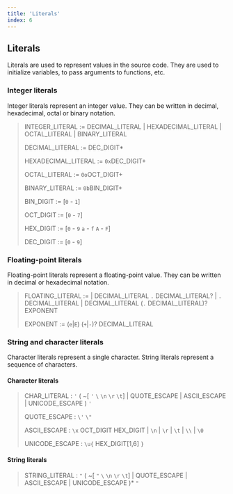 ```yaml
---
title: 'Literals'
index: 6
---
```


## Literals

Literals are used to represent values in the source code. They are used to initialize variables, to pass arguments to functions, etc.

### Integer literals

Integer literals represent an integer value. They can be written in decimal, hexadecimal, octal or binary notation.

> INTEGER_LITERAL := DECIMAL_LITERAL | HEXADECIMAL_LITERAL | OCTAL_LITERAL | BINARY_LITERAL
>
> DECIMAL_LITERAL := DEC_DIGIT*
>
> HEXADECIMAL_LITERAL := `0x`DEC_DIGIT+
>
> OCTAL_LITERAL := `0o`OCT_DIGIT+
>
> BINARY_LITERAL := `0b`BIN_DIGIT+
>
> BIN_DIGIT := [`0` - `1`]
>
> OCT_DIGIT := [`0` - `7`]
>
> HEX_DIGIT := [`0` - `9` `a` - `f` `A` - `F`]
>
> DEC_DIGIT := [`0` - `9`]

### Floating-point literals

Floating-point literals represent a floating-point value. They can be written in decimal or hexadecimal notation.

> FLOATING_LITERAL :=
> | DECIMAL_LITERAL `.` DECIMAL_LITERAL?
> | `.` DECIMAL_LITERAL
> | DECIMAL_LITERAL (`.` DECIMAL_LITERAL)? EXPONENT
>
> EXPONENT := (`e`|`E`) (`+`|`-`)? DECIMAL_LITERAL

### String and character literals

Character literals represent a single character. String literals represent a sequence of characters.

#### Character literals

> CHAR_LITERAL : `'` ( ~[ `'` `\` `\n` `\r` `\t`] | QUOTE_ESCAPE | ASCII_ESCAPE | UNICODE_ESCAPE ) `'`
>
> QUOTE_ESCAPE : `\'` `\"`
>
> ASCII_ESCAPE : `\x` OCT_DIGIT HEX_DIGIT | `\n` | `\r` | `\t` | `\\` | `\0`
>
> UNICODE_ESCAPE : `\u{` HEX_DIGIT[1,6] `}`

#### String literals

> STRING_LITERAL : `"` ( ~[ `"` `\` `\n` `\r` `\t`] | QUOTE_ESCAPE | ASCII_ESCAPE | UNICODE_ESCAPE )* `"`
